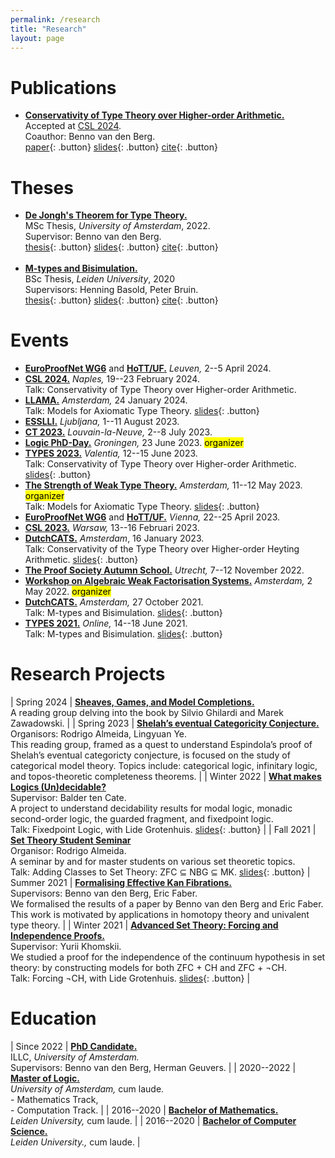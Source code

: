 ```yaml
---
permalink: /research
title: "Research"
layout: page
---
```


# Publications

- [**Conservativity of Type Theory over Higher-order Arithmetic.**](https://arxiv.org/abs/2308.15288) \
    Accepted at [CSL 2024](https://csl2024.github.io/Home/#accepted%20papers). \
    Coauthor: Benno van den Berg. \
    [paper](https://arxiv.org/pdf/2308.15288.pdf){: .button} [slides](assets/slides/conservativity_of_type_theory_over_higher_order_arithmetic_slides.pdf){: .button} [cite](assets/bibtex/conservativity_of_type_theory_over_higher_order_arithmetic.txt){: .button}

# Theses

- [**De Jongh's Theorem for Type Theory.**](https://eprints.illc.uva.nl/id/eprint/2229/1/MoL-2022-27.text.pdf) \
    MSc Thesis, *University of Amsterdam*, 2022. \
    Supervisor: Benno van den Berg. \
    [thesis](https://eprints.illc.uva.nl/id/eprint/2229/1/MoL-2022-27.text.pdf){: .button} [slides](assets/slides/de_jonghs_theorem_for_type_theory_slides.pdf){: .button} [cite](assets/bibtex/de_jonghs_theorem_for_type_theory.txt){: .button} <br/><br/>
- [**M-types and Bisimulation.**](https://theses.liacs.nl/pdf/2019-2020-OttenDD.pdf) \
    BSc Thesis, *Leiden University*, 2020 \
    Supervisors: Henning Basold, Peter Bruin. \
    [thesis](https://theses.liacs.nl/pdf/2019-2020-OttenDD.pdf){: .button} [slides](assets\slides\m_types_and_bisimulation_slides.pdf){: .button} [cite](assets\bibtex\m_types_and_bisimulation.txt){: .button}

# Events

- [**EuroProofNet WG6**](https://europroofnet.github.io/wg6-leuven/) and [**HoTT/UF.**](https://hott-uf.github.io/2024/)
  *Leuven,* 2--5 April 2024.
- [**CSL 2024.**](https://csl2024.github.io/Home/#)
  *Naples,* 19--23 February 2024. \
  Talk: Conservativity of Type Theory over Higher-order Arithmetic.
- [**LLAMA.**](https://events.illc.uva.nl/llama/)
  *Amsterdam,* 24 January 2024. \
  Talk: Models for Axiomatic Type Theory.
  [slides](https://events.illc.uva.nl/llama/slides/otten-2024.pdf){: .button}
- [**ESSLLI.**](https://2023.esslli.eu/)
  *Ljubljana,* 1--11 August 2023.
- [**CT 2023.**](https://sites.uclouvain.be/ct2023/)
  *Louvain-la-Neuve,* 2--8 July 2023.
- [**Logic PhD-Day.**](https://www.verenigingvoorlogica.nl/nl/PhD-Day/)
  *Groningen,* 23 June 2023. <mark>organizer</mark>
- [**TYPES 2023.**](https://types2023.webs.upv.es/)
  *Valentia,* 12--15 June 2023. \
  Talk: Conservativity of Type Theory over Higher-order Arithmetic.
  [slides](assets/slides/conservativity_of_type_theory_over_higher_order_arithmetic_slides.pdf){: .button}
- [**The Strength of Weak Type Theory.**](https://dutchcats.github.io/)
  *Amsterdam,* 11--12 May 2023.
  <mark>organizer</mark> \
  Talk: Models for Axiomatic Type Theory.
  [slides](assets/slides/models_for_propositional_type_theory_slides.pdf){: .button}
- [**EuroProofNet WG6**](https://europroofnet.github.io/wg6-vienna/) and [**HoTT/UF.**](https://hott-uf.github.io/2023/)
  *Vienna,* 22--25 April 2023.
- [**CSL 2023.**](https://csl2023.mimuw.edu.pl/)
  *Warsaw,* 13--16 Februari 2023.
- [**DutchCATS.**](https://dutchcats.github.io/)
  *Amsterdam*, 16 January 2023. \
  Talk: Conservativity of the Type Theory over Higher-order Heyting Arithmetic. [slides](https://dutchcats.github.io/2023-01-16/Otten_20230116.pdf){: .button}
- [**The Proof Society Autumn School.**](https://uswpt.sites.uu.nl/)
  *Utrecht,* 7--12 November 2022.
- [**Workshop on Algebraic Weak Factorisation Systems.**](https://dutchcats.github.io/)
  *Amsterdam,* 2 May 2022. <mark>organizer</mark>
- [**DutchCATS.**](https://dutchcats.github.io/) *Amsterdam,* 27 October 2021. \
  Talk: M-types and Bisimulation.
  [slides](assets\slides\m_types_and_bisimulation_slides.pdf){: .button}
- [**TYPES 2021.**](https://types21.liacs.nl/)
  *Online,* 14--18 June 2021. \
  Talk: M-types and Bisimulation.
  [slides](assets\slides\m_types_and_bisimulation_slides.pdf){: .button}

# Research Projects

| Spring 2024 | [**Sheaves, Games, and Model Completions.**](https://link.springer.com/book/10.1007/978-94-015-9936-8) <br/> A reading group delving into the book by Silvio Ghilardi and Marek Zawadowski. |
| Spring 2023 | [**Shelah’s eventual Categoricity Conjecture.**](https://rodrigonalmeida.github.io/projects/categoricalmodeltheoryreadinggroup.md.html) <br/> Organisors: Rodrigo Almeida, Lingyuan Ye. <br/> This reading group, framed as a quest to understand Espindola’s proof of Shelah’s eventual categoricty conjecture, is focused on the study of categorical model theory. Topics include: categorical logic, infinitary logic, and topos-theoretic completeness theorems. |
| Winter 2022 | [**What makes Logics (Un)decidable?**](https://msclogic.illc.uva.nl/current-students/courses/projects/project/189/1st-Semester-2021-22-What-makes-logics-un-decidable-) <br/> Supervisor: Balder ten Cate. <br/> A project to understand decidability results for modal logic, monadic second-order logic, the guarded fragment, and fixedpoint logic. <br/> Talk: Fixedpoint Logic, with Lide Grotenhuis. [slides](assets/slides/fixedpoint_logic_slides.pdf){: .button} |
| Fall 2021 | [**Set Theory Student Seminar**](https://sites.google.com/view/settheorystudentseminar/) <br/> Organisor: Rodrigo Almeida. <br/> A seminar by and for master students on various set theoretic topics. <br/> Talk: Adding Classes to Set Theory: ZFC ⊆ NBG ⊆ MK. [slides](assets/slides/adding_classes_to_set_theory_slides.pdf){: .button}
| Summer 2021 | [**Formalising Effective Kan Fibrations.**](https://link.springer.com/book/10.1007/978-3-031-18900-5) <br/> Supervisors: Benno van den Berg, Eric Faber. <br/> We formalised the results of a paper by Benno van den Berg and Eric Faber. This work is motivated by applications in homotopy theory and univalent type theory. |
| Winter 2021 | [**Advanced Set Theory: Forcing and Independence Proofs.**](https://www.math.uni-hamburg.de/home/khomskii/forcing2021/) <br/> Supervisor: Yurii Khomskii. <br/> We studied a proof for the independence of the continuum hypothesis in set theory: by constructing models for both ZFC + CH and ZFC + ¬CH. <br/> Talk: Forcing ¬CH, with Lide Grotenhuis. [slides](assets/slides/forcing_slides.pdf){: .button} |

# Education

| Since 2022 | [**PhD Candidate.**](https://www.illc.uva.nl/People/person/5117/D-D-Otten) <br> ILLC, *University of Amsterdam.* <br/> Supervisors: Benno van den Berg, Herman Geuvers. |
| 2020--2022 | [**Master of Logic.**](https://msclogic.illc.uva.nl/) <br/> *University of Amsterdam,* cum laude. <br/> - Mathematics Track, <br/> - Computation Track. |
| 2016--2020 | [**Bachelor of Mathematics.**](https://www.universiteitleiden.nl/onderwijs/opleidingen/bachelor/wiskunde) <br/> *Leiden University,* cum laude. |
| 2016--2020 | [**Bachelor of Computer Science.**](https://www.universiteitleiden.nl/onderwijs/opleidingen/bachelor/informatica) <br/> *Leiden University.,* cum laude. |